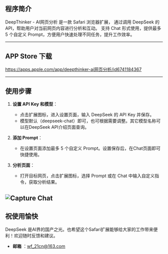 ## 程序简介

DeepThinker - AI网页分析 是一款 Safari 浏览器扩展，
通过调用 DeepSeek 的 API，帮助用户对当前网页内容进行分析和互动。
支持 Chat 形式使用，提供最多 5 个自定义 Prompt，方便用户快速处理不同任务，提升工作效率。

---

## APP Store 下载

https://apps.apple.com/app/deepthinker-ai网页分析/id6741184367

---

## 使用步骤

1. **设置 API Key 和模型**：
    - 点击扩展图标，进入设置页面，输入 DeepSeek 的 API Key 并保存。
    - 模型默认（deepseek-chat）即可，也可根据需要调整。其它模型名称可以在DeepSeek API介绍页面查询。 
	    
2. **添加 Prompt**：
    - 在设置页面添加最多 5 个自定义 Prompt。设置保存后，在Chat页面即可快捷使用。
	    
3. **分析页面**：
    - 打开目标网页，点击扩展图标，选择 Prompt 或在 Chat 中输入自定义指令，获取分析结果。

![Capture Chat](https://is1-ssl.mzstatic.com/image/thumb/PurpleSource221/v4/ba/f7/aa/baf7aa50-f230-971e-caa6-c10c06d1ce28/Capture_Chat.png/643x0w.webp)
---

## 祝使用愉快

DeepSeek 是AI界的国产之光。也希望这个Safari扩展能够给大家的工作带来便利！欢迎随时反馈和建议。

- **邮箱** ：wf_21cn@163.com